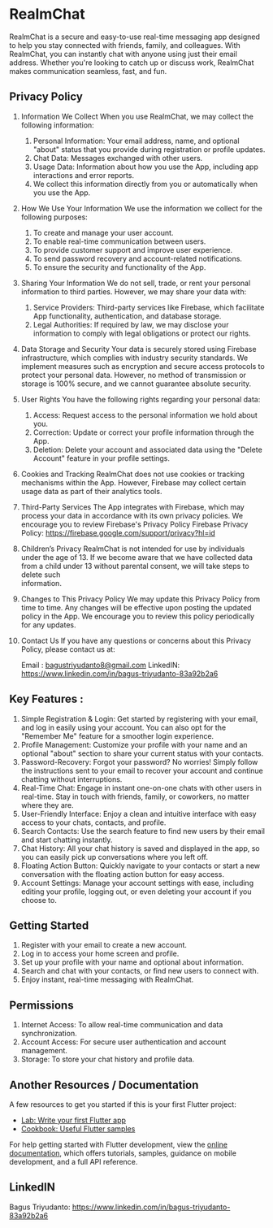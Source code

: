 # RealmChat

RealmChat is a secure and easy-to-use real-time messaging app designed to help you stay connected with friends, family, and colleagues. With RealmChat, you can instantly chat with anyone using just their email address. Whether you're looking to catch up or discuss work, RealmChat makes communication seamless, fast, and fun.

## Privacy Policy
1. Information We Collect
   When you use RealmChat, we may collect the following information:

   1. Personal Information: Your email address, name, and optional "about" status that you provide during registration or profile updates.
   2. Chat Data: Messages exchanged with other users.
   3. Usage Data: Information about how you use the App, including app interactions and error reports.
   4. We collect this information directly from you or automatically when you use the App.
   
2. How We Use Your Information
   We use the information we collect for the following purposes:

   1. To create and manage your user account.
   2. To enable real-time communication between users.
   3. To provide customer support and improve user experience.
   4. To send password recovery and account-related notifications.
   5. To ensure the security and functionality of the App.

3. Sharing Your Information
   We do not sell, trade, or rent your personal information to third parties. However, we may share your data with:

   1. Service Providers: Third-party services like Firebase, which facilitate App functionality, authentication, and database storage.
   2. Legal Authorities: If required by law, we may disclose your information to comply with legal obligations or protect our rights.

4. Data Storage and Security
   Your data is securely stored using Firebase infrastructure, which complies with industry security standards. We implement measures such as encryption and secure access protocols to protect your personal data.     However, no method of transmission or storage is 100% secure, and we cannot guarantee absolute security.

5. User Rights
    You have the following rights regarding your personal data:

    1. Access: Request access to the personal information we hold about you.
    2. Correction: Update or correct your profile information through the App.
    3. Deletion: Delete your account and associated data using the "Delete Account" feature in your profile settings.
   
6. Cookies and Tracking
    RealmChat does not use cookies or tracking mechanisms within the App. However, Firebase may collect certain usage data as part of their analytics tools.

7. Third-Party Services
    The App integrates with Firebase, which may process your data in accordance with its own privacy policies. We encourage you to review Firebase's Privacy Policy
    Firebase Privacy Policy: https://firebase.google.com/support/privacy?hl=id
    
8. Children’s Privacy
    RealmChat is not intended for use by individuals under the age of 13. If we become aware that we have collected data from a child under 13 without parental consent, we will take steps to delete such     
    information.
    
9. Changes to This Privacy Policy
    We may update this Privacy Policy from time to time. Any changes will be effective upon posting the updated policy in the App. We encourage you to review this policy periodically for any updates.
    
10. Contact Us
    If you have any questions or concerns about this Privacy Policy, please contact us at:

    Email : bagustriyudanto8@gmail.com
    LinkedIN: https://www.linkedin.com/in/bagus-triyudanto-83a92b2a6

## Key Features :

1. Simple Registration & Login: Get started by registering with your email, and log in easily using your account. You can also opt for the "Remember Me" feature for a smoother login experience.
2. Profile Management: Customize your profile with your name and an optional "about" section to share your current status with your contacts.
3. Password-Recovery: Forgot your password? No worries! Simply follow the instructions sent to your email to recover your account and continue chatting without interruptions.
4. Real-Time Chat: Engage in instant one-on-one chats with other users in real-time. Stay in touch with friends, family, or coworkers, no matter where they are.
5. User-Friendly Interface: Enjoy a clean and intuitive interface with easy access to your chats, contacts, and profile.
6. Search Contacts: Use the search feature to find new users by their email and start chatting instantly.
7. Chat History: All your chat history is saved and displayed in the app, so you can easily pick up conversations where you left off.
8. Floating Action Button: Quickly navigate to your contacts or start a new conversation with the floating action button for easy access.
9. Account Settings: Manage your account settings with ease, including editing your profile, logging out, or even deleting your account if you choose to.

## Getting Started

1. Register with your email to create a new account.
2. Log in to access your home screen and profile.
3. Set up your profile with your name and optional about information.
4. Search and chat with your contacts, or find new users to connect with.
5. Enjoy instant, real-time messaging with RealmChat.

## Permissions
1. Internet Access: To allow real-time communication and data synchronization.
2. Account Access: For secure user authentication and account management.
3. Storage: To store your chat history and profile data.
   
## Another Resources / Documentation

A few resources to get you started if this is your first Flutter project:

- [Lab: Write your first Flutter app](https://docs.flutter.dev/get-started/codelab)
- [Cookbook: Useful Flutter samples](https://docs.flutter.dev/cookbook)

For help getting started with Flutter development, view the
[online documentation](https://docs.flutter.dev/), which offers tutorials,
samples, guidance on mobile development, and a full API reference.

## LinkedIN
Bagus Triyudanto: https://www.linkedin.com/in/bagus-triyudanto-83a92b2a6 

